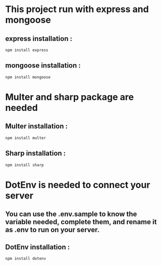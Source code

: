# This project run with express and mongoose

## express installation :

`npm install express`

## mongoose installation :

`npm install mongoose`

# Multer and sharp package are needed

## Multer installation :

`npm install multer`

## Sharp installation :

`npm install sharp`

# DotEnv is needed to connect your server

## You can use the .env.sample to know the variable needed, complete them, and rename it as .env to run on your server.

## DotEnv installation :

`npm install dotenv`
